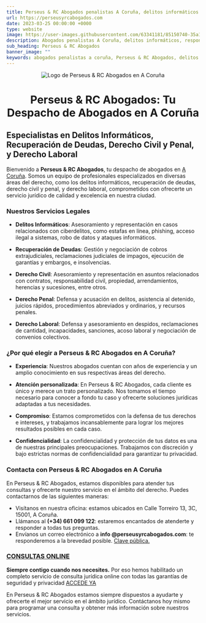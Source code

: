 ```yaml
---
title: Perseus & RC Abogados penalistas A Coruña, delitos informáticos
url: https://perseusyrcabogados.com
date: 2023-03-25 00:00:00 +0000
type: website
image: https://user-images.githubusercontent.com/63341181/85150740-35a11400-b253-11ea-9a7d-fd3fffc300c0.png
description: Abogados penalistas A Coruña, delitos informáticos, responsabilidad civil, asesoramiento jurídico a empresas
sub_heading: Perseus & RC Abogados
banner_image: ""
keywords: abogados penalistas a coruña, Perseus & RC Abogados, delitos informáticos, abogados penalistas, abogados
---
```


<p style="text-align:center">
  <img src="https://user-images.githubusercontent.com/63341181/85150740-35a11400-b253-11ea-9a7d-fd3fffc300c0.png" alt="Logo de Perseus & RC Abogados en A Coruña" class="responsive logo-perseus">
</p>

<h1 style="text-align:center; font-size: 2em; font-weight: bold;">Perseus &amp; RC Abogados: Tu Despacho de Abogados en A Coruña</h1>

## Especialistas en Delitos Informáticos, Recuperación de Deudas, Derecho Civil y Penal, y Derecho Laboral

Bienvenido a **Perseus & RC Abogados**, tu despacho de abogados en [A Coruña](https://www.coruna.gal/). Somos un equipo de profesionales especializados en diversas áreas del derecho, como los delitos informáticos, recuperación de deudas, derecho civil y penal, y derecho laboral, comprometidos con ofrecerte un servicio jurídico de calidad y excelencia en nuestra ciudad.

### Nuestros Servicios Legales

- **Delitos Informáticos**: Asesoramiento y representación en casos relacionados con ciberdelitos, como estafas en línea, phishing, acceso ilegal a sistemas, robo de datos y ataques informáticos.

- **Recuperación de Deudas**: Gestión y negociación de cobros extrajudiciales, reclamaciones judiciales de impagos, ejecución de garantías y embargos, e insolvencias.

- **Derecho Civil**: Asesoramiento y representación en asuntos relacionados con contratos, responsabilidad civil, propiedad, arrendamientos, herencias y sucesiones, entre otros.

- **Derecho Penal**: Defensa y acusación en delitos, asistencia al detenido, juicios rápidos, procedimientos abreviados y ordinarios, y recursos penales.

- **Derecho Laboral**: Defensa y asesoramiento en despidos, reclamaciones de cantidad, incapacidades, sanciones, acoso laboral y negociación de convenios colectivos.

### ¿Por qué elegir a Perseus & RC Abogados en A Coruña?

- **Experiencia**: Nuestros abogados cuentan con años de experiencia y un amplio conocimiento en sus respectivas áreas del derecho.

- **Atención personalizada**: En Perseus & RC Abogados, cada cliente es único y merece un trato personalizado. Nos tomamos el tiempo necesario para conocer a fondo tu caso y ofrecerte soluciones jurídicas adaptadas a tus necesidades.

- **Compromiso**: Estamos comprometidos con la defensa de tus derechos e intereses, y trabajamos incansablemente para lograr los mejores resultados posibles en cada caso.

- **Confidencialidad**: La confidencialidad y protección de tus datos es una de nuestras principales preocupaciones. Trabajamos con discreción y bajo estrictas normas de confidencialidad para garantizar tu privacidad.

### Contacta con Perseus & RC Abogados en A Coruña

En Perseus & RC Abogados, estamos disponibles para atender tus consultas y ofrecerte nuestro servicio en el ámbito del derecho. Puedes contactarnos de las siguientes maneras:

- Visítanos en nuestra oficina: estamos ubicados en Calle Torreiro 13, 3C, 15001, A Coruña.
- Llámanos al **(+34) 661 099 122**: estaremos encantados de atenderte y responder a todas tus preguntas.
- Envíanos un correo electrónico a **info @perseusyrcabogados.com**: te responderemos a la brevedad posible.
  [Clave pública.](https://perseusyrcabogados.com/public-key.txt "Clave pública.")

### [CONSULTAS ONLINE](https://perseusyrcabogados.com/consultas-juridicas-online "CONSULTAS ONLINE")

**Siempre contigo cuando nos necesites.** Por eso hemos habilitado un completo servicio de consulta jurídica online con todas las garantías de seguridad y privacidad [ACCEDE YA](https://perseusyrcabogados.com/consultas-juridicas-online "CONSULTAS JURÍDICAS ONLINE")

En Perseus & RC Abogados estamos siempre dispuestos a ayudarte y ofrecerte el mejor servicio en el ámbito jurídico. Contáctanos hoy mismo para programar una consulta y obtener más información sobre nuestros servicios.
